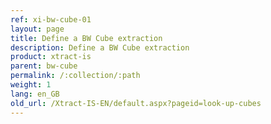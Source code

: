 ```yaml
---
ref: xi-bw-cube-01
layout: page
title: Define a BW Cube extraction
description: Define a BW Cube extraction
product: xtract-is
parent: bw-cube
permalink: /:collection/:path
weight: 1
lang: en_GB
old_url: /Xtract-IS-EN/default.aspx?pageid=look-up-cubes
---
```

